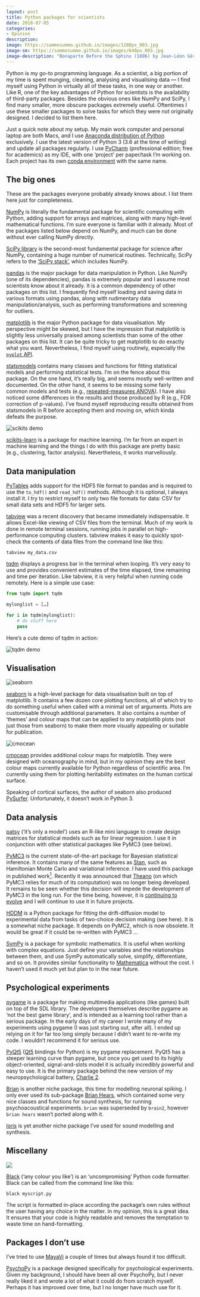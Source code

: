 ```yaml
---
layout: post
title: Python packages for scientists
date: 2018-07-05
categories:
- Opinion
description:
image: https://sammosummo.github.io/images/1280px_003.jpg
image-sm: https://sammosummo.github.io/images/640px_003.jpg
image-description: "Bonaparte Before the Sphinx (1886) by Jean-Léon Gérôme"
---
```


Python is my go-to programming language. As a scientist, a big portion of my time is spent munging, cleaning, analysing and visualising data — I find myself using Python in virtually all of these tasks, in one way or another. Like R, one of the key advantages of Python for scientists is the availability of third-party packages. Besides the obvious ones like NumPy and SciPy, I find many smaller, more obscure packages extremely useful. Oftentimes I use these smaller packages to solve tasks for which they were not originally designed. I decided to list them here.

Just a quick note about my setup. My main work computer and personal laptop are both Macs, and I use [Anaconda distribution of Python](https://www.anaconda.com/download) exclusively. I use the latest version of Python 3 (3.6 at the time of writing) and update all packages regularly. I use [PyCharm](https://www.jetbrains.com/pycharm) (professional edition; free for academics) as my IDE, with one ‘project’ per paper/task I’m working on. Each project has its own [conda environment](https://conda.io/docs/user-guide/tasks/manage-environments.html) with the same name.

## The big ones

These are the packages everyone probably already knows about. I list them here just for completeness.

[NumPy](http://www.numpy.org) is literally the fundamental package for scientific computing with Python, adding support for arrays and matrices, along with many high-level mathematical functions. I’m sure everyone is familiar with it already. Most of the packages listed below depend on NumPy, and much can be done without ever calling NumPy directly.

[SciPy library](https://www.scipy.org/scipylib/index.html) is the second-most fundamental package for science after NumPy, containing a huge number of numerical routines. Technically, SciPy refers to the [‘SciPy stack’](https://www.scipy.org), which includes NumPy.

[pandas](https://pandas.pydata.org) is the major package for data manipulation in Python. Like NumPy (one of its dependencies), pandas is extremely popular and I assume most scientists know about it already. It is a common dependency of other packages on this list. I frequently find myself loading and saving data in various formats using pandas, along with rudimentary data manipulation/analysis, such as performing transformations and screening for outliers.

[matplotlib](https://matplotlib.org) is the major Python package for data visualisation. My perspective might be skewed, but I have the impression that matplotlib is slightly less universally praised among scientists than some of the other packages on this list. It can be quite tricky to get matplotlib to do exactly what you want. Nevertheless, I find myself using routinely, especially the [`pyplot` API](https://matplotlib.org/api/pyplot_summary.html).

[statsmodels](http://www.statsmodels.org/stable/index.html) contains many classes and functions for fitting statistical models and performing statistical tests. I’m on the fence about this package. On the one hand, it’s really big, and seems mostly well-written and documented. On the other hand, it seems to be missing some fairly common models and tests (e.g., [repeated-measures ANOVA](https://github.com/statsmodels/statsmodels/issues/749)). I have also noticed some differences in the results and those produced by R (e.g., FDR correction of p-values). I’ve found myself reproducing results obtained from statsmodels in R before accepting them and moving on, which kinda defeats the purpose.

![scikits demo](http://scikit-learn.org/stable/_images/sphx_glr_plot_classifier_comparison_001.png)

[scikits-learn](http://scikit-learn.org/stable/) is a package for machine learning. I’m far from an expert in machine learning and the things I do with this package are pretty basic (e.g., clustering, factor analysis). Nevertheless, it works marvellously.

## Data manipulation

[PyTables](https://www.pytables.org) adds support for the HDF5 file format to pandas and is required to use the `to_hdf()` and `read_hdf()` methods. Although it is optional, I always install it. I try to restrict myself to only two file formats for data: CSV for small data sets and HDF5 for larger sets.

[tabview](https://github.com/TabViewer/tabview) was a recent discovery that became immediately indispensable. It allows Excel-like viewing of CSV files from the terminal. Much of my work is done in remote terminal sessions, running jobs in parallel on high-performance computing clusters. tabview makes it easy to quickly spot-check the contents of data files from the command line like this:

```
tabview my_data.csv
```

[tqdm](https://pypi.org/project/tqdm/) displays a progress bar in the terminal when looping. It’s very easy to use and provides convenient estimates of the time elapsed, time remaining and time per iteration. Like tabview, it is very helpful when running code remotely. Here is a simple use case:

~~~python
from tqdm import tqdm

mylonglist = […]

for i in tqdm(mylonglist):
    # do stuff here
    pass
~~~

Here’s a cute demo of tqdm in action:

![tqdm demo](https://warehouse-camo.cmh1.psfhosted.org/1e5bc2088d8bd1edf2ddaaffa21435c0fee10a03/68747470733a2f2f7261772e67697468756275736572636f6e74656e742e636f6d2f7471646d2f7471646d2f6d61737465722f696d616765732f7471646d2e676966)

## Visualisation

![seaborn](https://tryolabs.com/images/blog/post-images/2017-03-16-pandas-seaborn-a-guide-to-handle-visualize-data-elegantly/heatmap_2.994292b9.png)

[seaborn](https://seaborn.pydata.org) is a high-level package for data visualisation built on top of matplotlib. It contains a few dozen core plotting functions, all of which try to do something useful when called with a minimal set of arguments. Plots are customisable through additional parameters. It also contains a number of ‘themes’ and colour maps that can be applied to any matplotlib plots (not just those from seaborn) to make them more visually appealing or suitable for publication.

![cmocean](https://matplotlib.org/cmocean//index-2.hires.png)

[cmocean](https://matplotlib.org/cmocean) provides additional colour maps for matplotlib. They were designed with oceanography in mind, but in my opinion they are the best colour maps currently available for Python regardless of scientific area. I’m currently using them for plotting heritability estimates on the human cortical surface.

Speaking of cortical surfaces, the author of seaborn also produced [PySurfer](https://pysurfer.github.io). Unfortunately, it doesn’t work in Python 3.

## Data analysis

[patsy](https://patsy.readthedocs.io/en/latest/) (‘it’s only a model’) uses an R-like mini language to create design matrices for statistical models such as for linear regression. I use it in conjunction with other statistical packages like PyMC3 (see below).

[PyMC3](https://docs.pymc.io) is the current state-of-the-art package for Bayesian statistical inference. It contains many of the same features as [Stan](http://mc-stan.org), such as Hamiltonian Monte Carlo and variational inference. I have used this package in published work[<sup>1</sup>]. Recently it was announced that [Theano](http://deeplearning.net/software/theano/) (on which PyMC3 relies for much of its computation) was no longer being developed. It remains to be seen whether this decision will impede the development of PyMC3 in the long run. For the time being, however, it is [continuing to evolve](https://discourse.pymc.io) and I will continue to use it in future projects.

[HDDM](http://ski.clps.brown.edu/hddm_docs/index.html) is a Python package for fitting the drift-diffusion model to experimental data from tasks of two-choice decision making (see here). It is a somewhat niche package. It depends on PyMC2, which is now obsolete. It would be great if it could be re-written with PyMC3 …

[SymPy](http://www.sympy.org/en/index.html) is a package for symbolic mathematics. It is useful when working with complex equations. Just define your variables and the relationships between them, and use SymPy automatically solve, simplify, differentiate, and so on. It provides similar functionality to [Mathematica](https://www.wolfram.com/mathematica/) without the cost. I haven’t used it much yet but plan to in the near future.

## Psychological experiments

[pygame](https://www.pygame.org/news) is a package for making multimedia applications (like games) built on top of the SDL library. The developers themselves describe pygame as ‘not the best game library’, and is intended as a learning tool rather than a serious package. In the early days of my career I wrote many of my experiments using pygame (I was just starting out, after all). I ended up relying on it for far too long simply because I didn’t want to re-write my code. I wouldn’t recommend it for serious use.

[PyQt5](https://www.riverbankcomputing.com/software/pyqt/download5) ([Qt5](https://www.qt.io) bindings for Python) is my pygame replacement. PyQt5 has a steeper learning curve than pygame, but once you get used to its highly object-oriented, signal-and-slots model it is actually incredibly powerful and easy to use. It is the primary package behind the new version of my neuropsychological battery, [Charlie 2](https://github.com/sammosummo/Charlie2/tree/master/charlie2).

[Brian](http://brian2.readthedocs.io/en/stable/index.html) is another niche package, this time for modelling neuronal spiking. I only ever used its sub-package [Brian Hears](http://brian2.readthedocs.io/en/stable/_modules/brian2/hears.html?highlight=hears), which contained some very nice classes and functions for sound synthesis, for running psychoacoustical experiments. `brian` was superseded by `brain2`, however `brian hears` wasn’t ported along with it.

[loris](http://www.cerlsoundgroup.org/Loris/) is yet another niche package I’ve used for sound modelling and synthesis.

## Miscellany

![](https://warehouse-camo.cmh1.psfhosted.org/349ea03393e3978f232fe28675ec52c3d165b810/68747470733a2f2f7261772e67697468756275736572636f6e74656e742e636f6d2f616d62762f626c61636b2f6d61737465722f646f63732f5f7374617469632f6c6f676f322d726561646d652e706e67)

[Black](https://pypi.org/project/black/) (‘any colour you like’) is an ‘uncompromising’ Python code formatter. Black can be called from the command line like this:

```
black myscript.py
```

The script is formatted in-place according the package’s own rules without the user having any choice in the matter. In my opinion, this is a great idea. It ensures that your code is highly readable and removes the temptation to waste time on hand-formatting.

## Packages I don’t use

I’ve tried to use [MayaVi](https://docs.enthought.com/mayavi/mayavi/) a couple of times but always found it too difficult.

[PsychoPy](http://www.psychopy.org) is a package designed specifically for psychological experiments. Given my background, I should have been all over PsychoPy, but I never really liked it and wrote a lot of what it could do from scratch myself. Perhaps it has improved over time, but I no longer have much use for it.

[<sup>1</sup>]: https://doi.org/10.1016/j.schres.2017.08.015 "Mathias, S. R., Knowles, E. E. M., Barrett, J., Beetham, T., Leach, O., Buccheri, S., Aberizk, K., Blangero, J., Poldrack, R. A., & Glahn, D. C. (2017). Deficits in visual working-memory capacity and general cognition in African Americans with psychosis. Schizophrenia Research, in press."